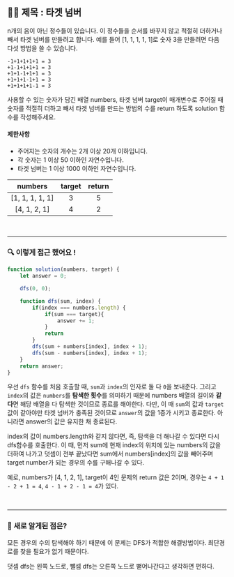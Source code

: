 ## ✍🏻 제목 : 타겟 넘버
n개의 음이 아닌 정수들이 있습니다. 이 정수들을 순서를 바꾸지 않고 적절히 더하거나 빼서 타겟 넘버를 만들려고 합니다. 예를 들어 [1, 1, 1, 1, 1]로 숫자 3을 만들려면 다음 다섯 방법을 쓸 수 있습니다.

```
-1+1+1+1+1 = 3
+1-1+1+1+1 = 3
+1+1-1+1+1 = 3
+1+1+1-1+1 = 3
+1+1+1+1-1 = 3
```

사용할 수 있는 숫자가 담긴 배열 numbers, 타겟 넘버 target이 매개변수로 주어질 때 숫자를 적절히 더하고 빼서 타겟 넘버를 만드는 방법의 수를 return 하도록 solution 함수를 작성해주세요.

#### 제한사항
- 주어지는 숫자의 개수는 2개 이상 20개 이하입니다.
- 각 숫자는 1 이상 50 이하인 자연수입니다.
- 타겟 넘버는 1 이상 1000 이하인 자연수입니다.

|numbers|target|return|
|:------:|:----:|:----:|
|[1, 1, 1, 1, 1]|3|5|
|[4, 1, 2, 1]|4|2|


</br>

---

### 🔍 이렇게 접근 했어요 !

```javascript
function solution(numbers, target) {
    let answer = 0;

    dfs(0, 0);

    function dfs(sum, index) {
        if(index === numbers.length) {
            if(sum === target){
                answer += 1;
            }
            return
        }
        dfs(sum + numbers[index], index + 1);
        dfs(sum - numbers[index], index + 1);
    }
    return answer;
}
```
우선 `dfs` 함수를 처음 호출할 때, `sum`과 `index`의 인자로 둘 다 `0`을 보내준다. 그리고 `index`의 값은 `numbers`를 **탐색한 횟수**를 의미하기 때문에 numbers 배열의 길이와 **같다**면 해당 배열을 다 탐색한 것이므로 종료를 해야한다. 다만, 이 때 `sum`의 값과 `target`값이 같아야만 타겟 넘버가 충족된 것이므로 `answer`의 값을 1증가 시키고 종료한다. 아니라면 answer의 값은 유지한 채 종료된다. 

index의 값이 numbers.length와 같지 않다면, 즉, 탐색을 더 해나갈 수 있다면 다시 dfs함수를 호출한다. 이 때, 먼저 sum에 현재 index의 위치에 있는 numbers의 값을 더하여 나가고 덧셈이 전부 끝났다면 sum에서 numbers[index]의 값을 빼어주며 target number가 되는 경우의 수를 구해나갈 수 있다.

예로, numbers가 [4, 1, 2, 1], target이 4인 문제의 return 값은 2이며, 경우는 `4 + 1 - 2 + 1 = 4`, `4 - 1 + 2 - 1 = 4`가 있다.

</br>

---

### 🎉 새로 알게된 점은?
모든 경우의 수의 탐색해야 하기 때문에 이 문제는 DFS가 적합한 해결방법이다. 최단경로를 찾을 필요가 없기 때문이다.

덧셈 dfs는 왼쪽 노드로, 뺄셈 dfs는 오른쪽 노드로 뻗어나간다고 생각하면 편하다.